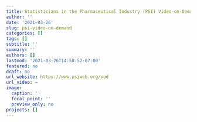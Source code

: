 ```yaml
---
title: Statisticians in the Pharmaceutical Industry (PSI) Video-on-Demand
author: ''
date: '2021-03-26'
slug: psi-video-on-demand
categories: []
tags: []
subtitle: ''
summary: ''
authors: []
lastmod: '2021-03-26T14:58:52-07:00'
featured: no
draft: no
url_website: https://www.psiweb.org/vod
url_video: ~
image:
  caption: ''
  focal_point: ''
  preview_only: no
projects: []
---
```

